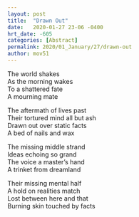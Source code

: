 ```yaml
---
layout: post
title:  "Drawn Out"
date:   2020-01-27 23-06 -0400
hrt_date: -605
categories: [Abstract]
permalink: 2020/01_January/27/drawn-out
author: mov51
---
```

The world shakes  
As the morning wakes  
To a shattered fate  
A mourning mate  

The aftermath of lives past  
Their tortured mind all but ash  
Drawn out over static facts  
A bed of nails and wax  

The missing middle strand  
Ideas echoing so grand  
The voice a master’s hand  
A trinket from dreamland  

Their missing mental half  
A hold on realities match  
Lost between here and that  
Burning skin touched by facts  